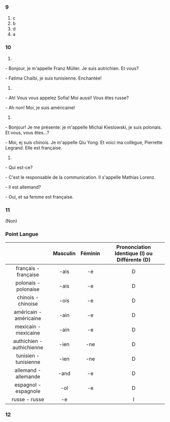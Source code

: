 ### 9
1. c
1. b
1. d
1. a

### 10
1. 
\- Bonjour, je m'appelle Franz Müller. Je suis autrichien. Et vous?

\- Fatima Chaïbi, je suis tunisienne. Enchantée!

1. 
\- Ah! Vous vous appelez Sofia! Moi aussi! Vous êtes russe?

\- Ah non! Moi, je suis américaine!

1. 
\- Bonjour! Je me présente: je m'appelle Michal Kieslowski, je suis polonais. Et vous, vous êtes...?

\- Moi, ej suis chinois. Je m'appelle Qiu Yong. Et voici ma collègue, Pierrette Legrand. Elle est française.

1. 
\- Qui est-ce?

\- C'est le responsable de la communication. Il s'appelle Mathias Lorenz.

\- Il est allemand?

\- Oui, et sa femme est française.

### 11
(Non)

### Point Langue
<table style="text-align: center">
    <thead>
        <th></th>
        <th>Masculin</th>
        <th>Féminin</th>
        <th>Prononciation Identique (I) ou Différente (D)</th>
    </thead>
    <tbody>
        <tr>
            <td>français - française</td>
            <td>-ais</td>
            <td>-e</td>
            <td>D</td>
        </tr>
        <tr>
            <td>polonais - polonaise</td>
            <td>-ais</td>
            <td>-e</td>
            <td>D</td>
        </tr>
        <tr>
            <td>chinois - chinoise</td>
            <td>-ois</td>
            <td>-e</td>
            <td>D</td>
        </tr>
        <tr>
            <td>américain - américaine</td>
            <td>-ain</td>
            <td>-e</td>
            <td>D</td>
        </tr>
        <tr>
            <td>mexicain - mexicaine</td>
            <td>-ain</td>
            <td>-e</td>
            <td>D</td>
        </tr>
        <tr>
            <td>authichien - authichienne</td>
            <td>-ien</td>
            <td>-ne</td>
            <td>D</td>
        </tr>
        <tr>
            <td>tunisien - tunisienne</td>
            <td>-ien</td>
            <td>-ne</td>
            <td>D</td>
        </tr>
        <tr>
            <td>allemand - allemande</td>
            <td>-and</td>
            <td>-e</td>
            <td>D</td>
        </tr>
        <tr>
            <td>espagnol - espagnole</td>
            <td>-ol</td>
            <td>-e</td>
            <td>D</td>
        </tr>
        <tr>
            <td>russe - russe</td>
            <td>-e</td>
            <td></td>
            <td>I</td>
        </tr>
    </tbody>
</table>

### 12